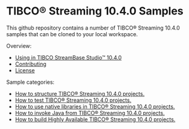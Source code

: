# TIBCO&reg; Streaming 10.4.0 Samples

This github repository contains a number of TIBCO&reg; Streaming 10.4.0 samples that can be cloned to your local workspace.

Overview:

* [Using in TIBCO StreamBase Studio&trade; 10.4.0](docs/studio.md)
* [Contributing](docs/contributing.md)
* [License](docs/LICENSE)

Sample categories:

* [How to structure TIBCO&reg; Streaming 10.4.0 projects.](structure)
* [How to test TIBCO&reg; Streaming 10.4.0 projects.](testing)
* [How to use native libraries in TIBCO&reg; Streaming 10.4.0 projects.](nativelibrary)
* [How to invoke Java from TIBCO&reg; Streaming 10.4.0 projects.](java)
* [How to build Highly Available TIBCO&reg; Streaming 10.4.0 projects.](highavailability)
